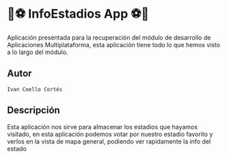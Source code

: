 # 🏀⚽ InfoEstadios App ⚽🏀
Aplicación presentada para la recuperación del módulo de desarrollo de Aplicaciones Multiplataforma,
 esta aplicación tiene todo lo que hemos visto a lo largo del módulo.
 
## Autor
    Ivan Coello Cortés
    
## Descripción
 Esta aplicación nos sirve para almacenar los estadios que hayamos visitado, en esta aplicación podemos votar 
por nuestro estadio favorito y verlos en la vista de mapa general, podiendo ver rapidamente la info
del estado